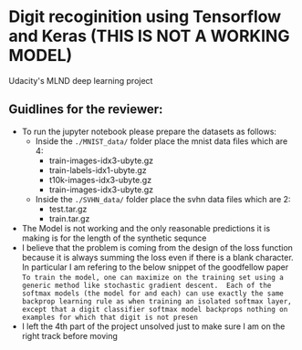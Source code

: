 # Digit recoginition using Tensorflow and Keras (THIS IS NOT A WORKING MODEL)
Udacity's MLND deep learning project

## Guidlines for the reviewer:
* To run the jupyter notebook please prepare the datasets as follows:
  * Inside the `./MNIST_data/` folder place the mnist data files which are 4: 
    * train-images-idx3-ubyte.gz
    * train-labels-idx1-ubyte.gz
    * t10k-images-idx3-ubyte.gz
    * train-images-idx3-ubyte.gz
  * Inside the `./SVHN_data/` folder place the svhn data files which are 2:
    * test.tar.gz
    * train.tar.gz
* The Model is not working and the only reasonable predictions it is making is for the length of the synthetic sequnce
* I believe that the problem is coming from the design of the loss function because it is always summing the loss even if there is a blank character. In particular I am refering to the below snippet of the goodfellow paper 
`To train the model, one can maximize on the training set using a generic method like stochastic gradient descent.  Each of the softmax models (the model for and each) can use exactly the same backprop learning rule as when training an isolated softmax layer, except that a digit classifier softmax model backprops nothing on examples for which that digit is not presen`
* I left the 4th part of the project unsolved just to make sure I am on the right track before moving
